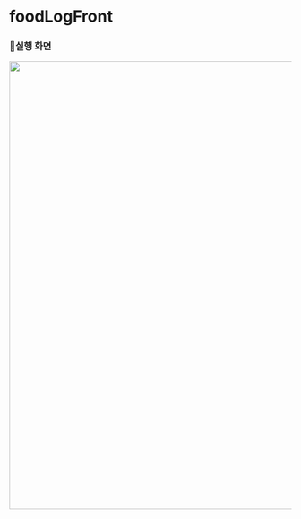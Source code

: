 # foodLogFront

### 📱실행 화면
<img src="https://user-images.githubusercontent.com/62203487/230327608-23260b16-4c40-4902-9f59-16cc6a078914.png" width="800px"/>
<br/>
